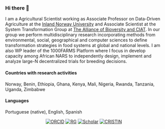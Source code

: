 ### Hi there 👋

I am a Agricultural Scientist working as Associate Professor on Data-Driven Agriculture at the [Inland Norway University](https://www.inn.no/english/) and Associate Scientist at the System Transformation Group at [The Alliance of Bioversity and CIAT](https://alliancebioversityciat.org). In our group we perform multidisciplinary research incorporating methods from environmental, social, geographical and computer sciences to define transformation strategies in food systems at global and national levels. I am also WP leader of the 1000FARMS Platform where I focus in develop capacity among African NARS to independently design, implement and analyze large-N decentralized trials for breeding decisions.

#### Countries with research activities

Norway, Benin, Ethiopia, Ghana, Kenya, Mali, Nigeria, Rwanda, Tanzania, Uganda, Zimbabwe

#### Languages

Portuguese (native), English, Spanish

<p align="center">
  <a href="https://orcid.org/0000-0002-7571-7845"><img alt="ORCID" src="https://img.shields.io/badge/-orcID-A6CE39?style=for-the-badge&logo=orcid&logoColor=white"></a>
  <a href="https://www.researchgate.net/profile/Kaue-De-Sousa"><img alt="RG" src="https://img.shields.io/badge/-ResearchGate-00CCBB?style=for-the-badge&logo=ResearchGate&logoColor=white"></a>
  <a href="https://scholar.google.com/citations?user=GO3gOJx27gYC&hl"><img alt="Scholar" src="https://img.shields.io/badge/-Google%20Scholar-4285F4?style=for-the-badge&logo=GoogleScholar&logoColor=white"></a>
  <a href="https://app.cristin.no/persons/show.jsf?id=994113"><img alt="CRISTIN" src="https://img.shields.io/badge/Homepage-24C2CB?style=for-the-badge&logo=InternetExplorer&logoColor=white"></a>
</p>


